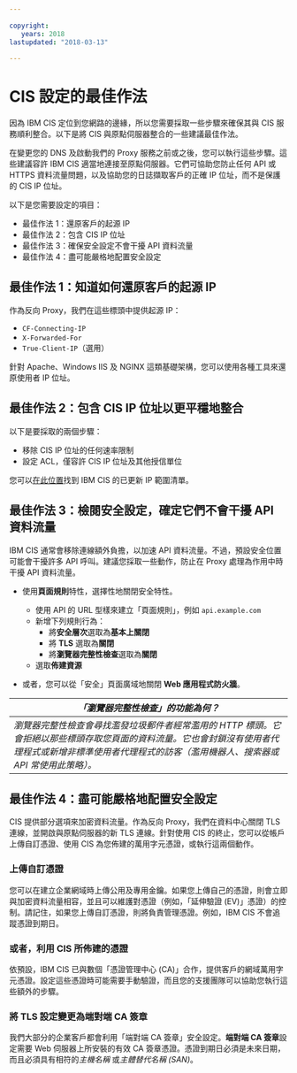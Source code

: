 ```yaml
---
  
copyright:
   years: 2018
lastupdated: "2018-03-13"
 
---
```



# CIS 設定的最佳作法

因為 IBM CIS 定位到您網路的邊緣，所以您需要採取一些步驟來確保其與 CIS 服務順利整合。以下是將 CIS 與原點伺服器整合的一些建議最佳作法。 

在變更您的 DNS 及啟動我們的 Proxy 服務之前或之後，您可以執行這些步驟。這些建議容許 IBM CIS 適當地連接至原點伺服器。它們可協助您防止任何 API 或 HTTPS 資料流量問題，以及協助您的日誌擷取客戶的正確 IP 位址，而不是保護的 CIS IP 位址。

以下是您需要設定的項目：

 * 最佳作法 1：還原客戶的起源 IP
 * 最佳作法 2：包含 CIS IP 位址
 * 最佳作法 3：確保安全設定不會干擾 API 資料流量
 * 最佳作法 4：盡可能嚴格地配置安全設定
 
## 最佳作法 1：知道如何還原客戶的起源 IP

作為反向 Proxy，我們在這些標頭中提供起源 IP：

  * `CF-Connecting-IP`
  * `X-Forwarded-For`
  * `True-Client-IP`（選用）

針對 Apache、Windows IIS 及 NGINX 這類基礎架構，您可以使用各種工具來還原使用者 IP 位址。

## 最佳作法 2：包含 CIS IP 位址以更平穩地整合

以下是要採取的兩個步驟：

  * 移除 CIS IP 位址的任何速率限制
  * 設定 ACL，僅容許 CIS IP 位址及其他授信單位

您可以[在此位置](whitelisted-ips.html)找到 IBM CIS 的已更新 IP 範圍清單。

## 最佳作法 3：檢閱安全設定，確定它們不會干擾 API 資料流量

IBM CIS 通常會移除連線額外負擔，以加速 API 資料流量。不過，預設安全位置可能會干擾許多 API 呼叫。建議您採取一些動作，防止在 Proxy 處理為作用中時干擾 API 資料流量。

 * 使用**頁面規則**特性，選擇性地關閉安全特性。
   * 使用 API 的 URL 型樣來建立「頁面規則」，例如 `api.example.com`
   * 新增下列規則行為：
      * 將**安全層次**選取為**基本上關閉**
      * 將 **TLS** 選取為**關閉**
      * 將**瀏覽器完整性檢查**選取為**關閉**
   * 選取**佈建資源**

 * 或者，您可以從「安全」頁面廣域地關閉 **Web 應用程式防火牆**。

| *「瀏覽器完整性檢查」的功能為何？* | 
|------------------------------------------------|
| *瀏覽器完整性檢查會尋找濫發垃圾郵件者經常濫用的 HTTP 標頭。它會拒絕以那些標頭存取您頁面的資料流量。它也會封鎖沒有使用者代理程式或新增非標準使用者代理程式的訪客（濫用機器人、搜索器或 API 常使用此策略）。*|

## 最佳作法 4：盡可能嚴格地配置安全設定

CIS 提供部分選項來加密資料流量。作為反向 Proxy，我們在資料中心關閉 TLS 連線，並開啟與原點伺服器的新 TLS 連線。針對使用 CIS 的終止，您可以從帳戶上傳自訂憑證、使用 CIS 為您佈建的萬用字元憑證，或執行這兩個動作。

### 上傳自訂憑證
 
您可以在建立企業網域時上傳公用及專用金鑰。如果您上傳自己的憑證，則會立即與加密資料流量相容，並且可以維護對憑證（例如，「延伸驗證 (EV)」憑證）的控制。請記住，如果您上傳自訂憑證，則將負責管理憑證。例如，IBM CIS 不會追蹤憑證到期日。 
 
### 或者，利用 CIS 所佈建的憑證
 
依預設，IBM CIS 已與數個「憑證管理中心 (CA)」合作，提供客戶的網域萬用字元憑證。設定這些憑證時可能需要手動驗證，而且您的支援團隊可以協助您執行這些額外的步驟。
 
### 將 TLS 設定變更為**端對端 CA 簽章**
 
我們大部分的企業客戶都會利用「端對端 CA 簽章」安全設定。**端對端 CA 簽章**設定需要 Web 伺服器上所安裝的有效 CA 簽章憑證。憑證到期日必須是未來日期，而且必須具有相符的*主機名稱* 或*主體替代名稱 (SAN)*。

